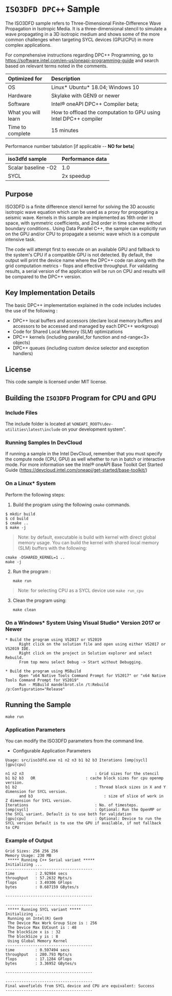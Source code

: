 # `ISO3DFD DPC++` Sample

The ISO3DFD sample refers to Three-Dimensional Finite-Difference Wave Propagation in Isotropic Media.  It is a three-dimensional stencil to simulate a wave propagating in a 3D isotropic medium and shows some of the more common challenges when targeting SYCL devices (GPU/CPU) in more complex applications.

For comprehensive instructions regarding DPC++ Programming, go to https://software.intel.com/en-us/oneapi-programming-guide and search based on relevant terms noted in the comments.

| Optimized for                       | Description
|:---                               |:---
| OS                                | Linux* Ubuntu* 18.04; Windows 10
| Hardware                          | Skylake with GEN9 or newer
| Software                          | Intel&reg; oneAPI DPC++ Compiler beta;
| What you will learn               | How to offload the computation to GPU using Intel DPC++ compiler
| Time to complete                  | 15 minutes

Performance number tabulation [if applicable -- **NO for beta**]

| iso3dfd sample                      | Performance data
|:---                               |:---
| Scalar baseline -O2               | 1.0
| SYCL                              | 2x speedup


## Purpose

ISO3DFD is a finite difference stencil kernel for solving the 3D acoustic isotropic wave equation which can be used as a proxy for propogating a seismic wave. Kernels in this sample are implemented as 16th order in space, with symmetric coefficients, and 2nd order in time scheme without boundary conditions.. Using Data Parallel C++, the sample can explicitly run on the GPU and/or CPU to propagate a seismic wave which is a compute intensive task.

The code will attempt first to execute on an available GPU and fallback to the system's CPU if a compatible GPU is not detected. By default, the output will print the device name where the DPC++ code ran along with the grid computation metrics - flops and effective throughput. For validating results, a serial version of the application will be run on CPU and results will be compared to the DPC++ version.


## Key Implementation Details 

The basic DPC++ implementation explained in the code includes includes the use of the following : 
* DPC++ local buffers and accessors (declare local memory buffers and accessors to be accessed and managed by each DPC++ workgroup)
* Code for Shared Local Memory (SLM) optimizations
* DPC++ kernels (including parallel_for function and nd-range<3> objects)
* DPC++ queues (including custom device selector and exception handlers)

 
## License  

This code sample is licensed under MIT license. 


## Building the `ISO3DFD` Program for CPU and GPU

### Include Files  
The include folder is located at `%ONEAPI_ROOT%\dev-utilities\latest\include` on your development system".  

### Running Samples In DevCloud
If running a sample in the Intel DevCloud, remember that you must specify the compute node (CPU, GPU) as well whether to run in batch or interactive mode. For more information see the Intel® oneAPI Base Toolkit Get Started Guide (https://devcloud.intel.com/oneapi/get-started/base-toolkit/)

### On a Linux* System
Perform the following steps:
1. Build the program using the following `cmake` commands. 
``` 
$ mkdir build
$ cd build
$ cmake ..
$ make -j
```

> Note: by default, executable is build with kernel with direct global memory usage. You can build the kernel with shared local memory (SLM) buffers with the following:
```
cmake -DSHARED_KERNEL=1 ..
make -j
```

2. Run the program :
    ```
    make run
    ```
> Note: for selecting CPU as a SYCL device use `make run_cpu`

3. Clean the program using:
    ```
    make clean
    ```

### On a Windows* System Using Visual Studio* Version 2017 or Newer
```
* Build the program using VS2017 or VS2019
      Right click on the solution file and open using either VS2017 or VS2019 IDE.
      Right click on the project in Solution explorer and select Rebuild.
      From top menu select Debug -> Start without Debugging.

* Build the program using MSBuild
      Open "x64 Native Tools Command Prompt for VS2017" or "x64 Native Tools Command Prompt for VS2019"
      Run - MSBuild mandelbrot.sln /t:Rebuild /p:Configuration="Release"
```

## Running the Sample
```
make run
```

### Application Parameters 
You can modify the ISO3DFD parameters from the command line.
   * Configurable Application Parameters   
	
	Usage: src/iso3dfd.exe n1 n2 n3 b1 b2 b3 Iterations [omp|sycl] [gpu|cpu]

 	n1 n2 n3                               : Grid sizes for the stencil
 	b1 b2 b3   OR         		       : cache block sizes for cpu openmp version.
 	b1 b2                 	               : Thread block sizes in X and Y dimension for SYCL version.
          and b3                               : size of slice of work in Z dimension for SYCL version.
 	Iterations                             : No. of timesteps.
 	[omp|sycl]                             : Optional: Run the OpenMP or the SYCL variant. Default is to use both for validation
 	[gpu|cpu]                              : Optional: Device to run the SYCL version Default is to use the GPU if available, if not fallback to CPU

### Example of Output
```
Grid Sizes: 256 256 256
Memory Usage: 230 MB
 ***** Running C++ Serial variant *****
Initializing ...
--------------------------------------
time         : 2.92984 secs
throughput   : 57.2632 Mpts/s
flops        : 3.49306 GFlops
bytes        : 0.687159 GBytes/s

--------------------------------------

--------------------------------------
 ***** Running SYCL variant *****
Initializing ...
 Running on Intel(R) Gen9
 The Device Max Work Group Size is : 256
 The Device Max EUCount is : 48
 The blockSize x is : 32
 The blockSize y is : 8
 Using Global Memory Kernel
--------------------------------------
time         : 0.597494 secs
throughput   : 280.793 Mpts/s
flops        : 17.1284 GFlops
bytes        : 3.36952 GBytes/s

--------------------------------------

--------------------------------------
Final wavefields from SYCL device and CPU are equivalent: Success
--------------------------------------
```


